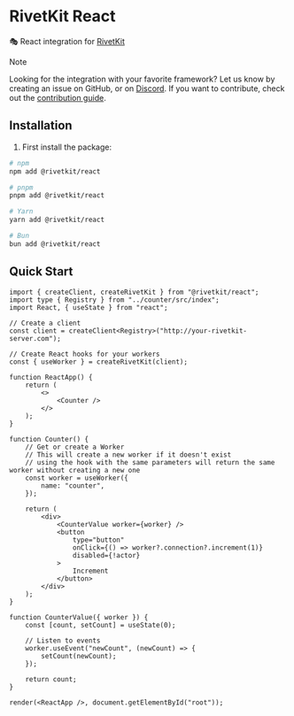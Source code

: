 # RivetKit React

🎭 React integration for [RivetKit](https://rivetkit.org/)

> [!NOTE]
> Looking for the integration with your favorite framework? Let us know by creating an issue on GitHub, or on [Discord](https://rivet.gg/discord).
> If you want to contribute, check out the [contribution guide](../../../CONTRIBUTING.md).


## Installation

1. First install the package:

```bash
# npm
npm add @rivetkit/react

# pnpm
pnpm add @rivetkit/react

# Yarn
yarn add @rivetkit/react

# Bun
bun add @rivetkit/react
```

## Quick Start

```tsx
import { createClient, createRivetKit } from "@rivetkit/react";
import type { Registry } from "../counter/src/index";
import React, { useState } from "react";

// Create a client
const client = createClient<Registry>("http://your-rivetkit-server.com");

// Create React hooks for your workers
const { useWorker } = createRivetKit(client);

function ReactApp() {
	return (
		<>
			<Counter />
		</>
	);
}

function Counter() {
	// Get or create a Worker
	// This will create a new worker if it doesn't exist
	// using the hook with the same parameters will return the same worker without creating a new one
	const worker = useWorker({
		name: "counter",
	});

	return (
		<div>
			<CounterValue worker={worker} />
			<button
				type="button"
				onClick={() => worker?.connection?.increment(1)}
				disabled={!actor}
			>
				Increment
			</button>
		</div>
	);
}

function CounterValue({ worker }) {
	const [count, setCount] = useState(0);

	// Listen to events
	worker.useEvent("newCount", (newCount) => {
		setCount(newCount);
	});

	return count;
}

render(<ReactApp />, document.getElementById("root"));
```
